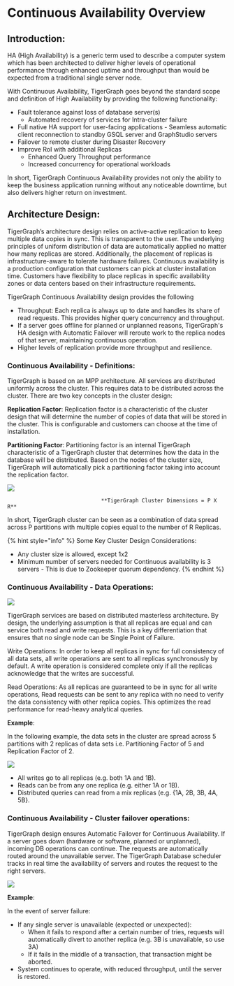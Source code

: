 # Continuous Availability Overview

## **Introduction:**

HA \(High Availability\) is a generic term used to describe a computer system which has been architected to deliver higher levels of operational performance through enhanced uptime and throughput than would be expected from a traditional single server node.

With Continuous Availability, TigerGraph goes beyond the standard scope and definition of High Availability by providing the following functionality: 

* Fault tolerance against loss of database server\(s\) 
  * Automated recovery of services for Intra-cluster failure
* Full native HA support for user-facing applications - Seamless automatic client reconnection to standby GSQL server and GraphStudio servers 
* Failover to remote cluster during Disaster Recovery
* Improve RoI with additional Replicas
  * Enhanced Query Throughput performance
  * Increased concurrency for operational workloads

In short, TigerGraph Continuous Availability provides not only the ability to keep the business application running without any noticeable downtime, but also delivers higher return on investment.

## **Architecture Design:**

TigerGraph’s architecture design relies on active-active replication to keep multiple data copies in sync. This is transparent to the user. The underlying principles of uniform distribution of data are automatically applied no matter how many replicas are stored. Additionally, the placement of replicas is infrastructure-aware to tolerate hardware failures. Continuous availability is a production configuration that customers can pick at cluster installation time. Customers have flexibility to place replicas in specific availability zones or data centers based on their infrastructure requirements. 

TigerGraph Continuous Availability design provides the following  

* Throughput: Each replica is always up to date and handles its share of read requests. This provides higher query concurrency and throughput.
* If a server goes offline for planned or unplanned reasons, TigerGraph's HA design with Automatic Failover will reroute work to the replica nodes of that server, maintaining continuous operation.
* Higher levels of replication provide more throughput and resilience.

### **Continuous Availability - Definitions:**

TigerGraph is based on an MPP architecture. All services are distributed uniformly across the cluster. This requires data to be distributed across the cluster. There are two key concepts in the cluster design:

**Replication Factor**: Replication factor is a characteristic of the cluster design that will determine the number of copies of data that will be stored in the cluster. This is configurable and customers can choose at the time of installation.

 **Partitioning Factor**: Partitioning factor is an internal TigerGraph characteristic of a TigerGraph cluster that determines how the data in the database will be distributed. Based on the nodes of the cluster size, TigerGraph will automatically pick a partitioning factor taking into account the replication factor.

![](https://lh4.googleusercontent.com/_P7MFFMvDh_nwPTS2nS9HRG3anegB9KVvELE2ilxLFiPbQCPeFOUGamzAa0SW4_3Obzn_3yU4PC6H7tDtFAkU6VRwHS0kjQNyoNhTM4enwoptSui8ym1hybp5OEsNnW6dEnIS2-3)

                                  **TigerGraph Cluster Dimensions = P X R**

In short, TigerGraph cluster can be seen as a combination of data spread across P partitions with multiple copies equal to the number of R Replicas.

{% hint style="info" %}
Some Key Cluster Design Considerations:

* Any cluster size is allowed, except 1x2
* Minimum number of servers needed for Continuous availability is 3 servers - This is due to Zookeeper quorum dependency.
{% endhint %}

### **Continuous Availability - Data Operations:**

![](https://lh4.googleusercontent.com/aMAYBqoxtTFLGJU8aoHkqw-ONHDlAnD2AkORJtwoGNJ3UmB_5Xkr3jmSJPahhFkHTR0ENxrwt04SHUEAlFjjFAsKrA-Qp3NXOTNeFgqk6p0EpRBJUghMT0eejqeXb8jegbrwzWMq)

TigerGraph services are based on distributed masterless architecture. By design, the underlying assumption is that all replicas are equal and can service both read and write requests. This is a key differentiation that ensures that no single node can be Single Point of Failure. 

Write Operations: In order to keep all replicas in sync for full consistency of all data sets, all write operations are sent to all replicas synchronously by default. A write operation is considered complete only if all the replicas acknowledge that the writes are successful. 

Read Operations: As all replicas are guaranteed to be in sync for all write operations, Read requests can be sent to any replica with no need to verify the data consistency with other replica copies. This optimizes the read performance for read-heavy analytical queries.

**Example**:

In the following example, the data sets in the cluster are spread across 5 partitions with 2 replicas of data sets i.e. Partitioning Factor of 5 and Replication Factor of 2.

![](https://lh6.googleusercontent.com/ILA6h1vUyamWlPR4oyWGTUt2mPIkzhJWwEYsM6DZoLHA4GKmPe_uz7wi_7UG_YqPaquocOjFAdCeqDaMOlC9k2yyyK87I-2zo85xYfRV19Yo3MsMukRF4M7HS85mGkeMsO19CnFR)

* All writes go to all replicas \(e.g. both 1A and 1B\).
* Reads can be from any one replica \(e.g. either 1A or 1B\).
* Distributed queries can read from a mix replicas \(e.g. {1A, 2B, 3B, 4A, 5B}.

### **Continuous Availability - Cluster failover operations:**

TigerGraph design ensures Automatic Failover for Continuous Availability. If a server goes down \(hardware or software, planned or unplanned\), incoming DB operations can continue. The requests are automatically routed around the unavailable server. The TigerGraph Database scheduler tracks in real time the availability of servers and routes the request to the right servers.

![](https://lh4.googleusercontent.com/XBYH_RR7lba-AsUriJLE1tmTvUbEAdy6uS-vByF_NFpSQNdPFmXk0Xu662-Wf6BBnTn513y5CmycdGGLX85WuXKKebG5PLUHFf6gR2-HUImKOwR2osARD47_Jgx8BjQ5BMyA2UNV)

**Example**:

In the event of server failure:

* If any single server is unavailable \(expected or unexpected\):
  * When it fails to respond after a certain number of tries, requests will automatically divert to another replica \(e.g. 3B is unavailable, so use 3A\)
  * If it fails in the middle of a transaction, that transaction might be aborted.
* System continues to operate, with reduced throughput, until the server is restored.

